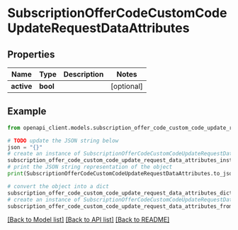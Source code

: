 # SubscriptionOfferCodeCustomCodeUpdateRequestDataAttributes


## Properties

Name | Type | Description | Notes
------------ | ------------- | ------------- | -------------
**active** | **bool** |  | [optional] 

## Example

```python
from openapi_client.models.subscription_offer_code_custom_code_update_request_data_attributes import SubscriptionOfferCodeCustomCodeUpdateRequestDataAttributes

# TODO update the JSON string below
json = "{}"
# create an instance of SubscriptionOfferCodeCustomCodeUpdateRequestDataAttributes from a JSON string
subscription_offer_code_custom_code_update_request_data_attributes_instance = SubscriptionOfferCodeCustomCodeUpdateRequestDataAttributes.from_json(json)
# print the JSON string representation of the object
print(SubscriptionOfferCodeCustomCodeUpdateRequestDataAttributes.to_json())

# convert the object into a dict
subscription_offer_code_custom_code_update_request_data_attributes_dict = subscription_offer_code_custom_code_update_request_data_attributes_instance.to_dict()
# create an instance of SubscriptionOfferCodeCustomCodeUpdateRequestDataAttributes from a dict
subscription_offer_code_custom_code_update_request_data_attributes_from_dict = SubscriptionOfferCodeCustomCodeUpdateRequestDataAttributes.from_dict(subscription_offer_code_custom_code_update_request_data_attributes_dict)
```
[[Back to Model list]](../README.md#documentation-for-models) [[Back to API list]](../README.md#documentation-for-api-endpoints) [[Back to README]](../README.md)


